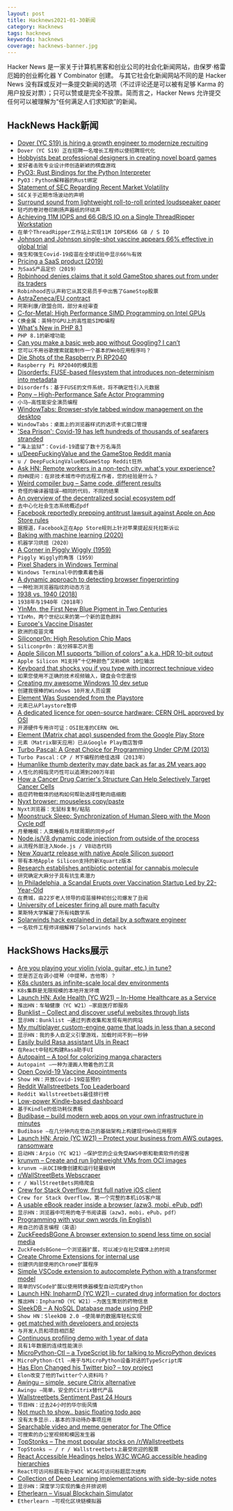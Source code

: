 ```yaml
---
layout: post
title: Hacknews2021-01-30新闻
category: Hacknews
tags: hacknews
keywords: hacknews
coverage: hacknews-banner.jpg
---
```


Hacker News 是一家关于计算机黑客和创业公司的社会化新闻网站，由保罗·格雷厄姆的创业孵化器 Y Combinator 创建。
与其它社会化新闻网站不同的是 Hacker News 没有踩或反对一条提交新闻的选项（不过评论还是可以被有足够 Karma 的用户投反对票）；只可以赞或是完全不投票。简而言之，Hacker News 允许提交任何可以被理解为“任何满足人们求知欲”的新闻。

## HackNews Hack新闻


- [Dover (YC S19) is hiring a growth engineer to modernize recruiting](https://www.dover.io/open-roles/growth-engineer)
- `Dover（YC S19）正在招聘一名增长工程师以使招聘现代化`
- [Hobbyists beat professional designers in creating novel board games](https://www.sciencedirect.com/science/article/pii/S0048733320302481)
- `爱好者击败专业设计师创造新颖的棋盘游戏`
- [PyO3: Rust Bindings for the Python Interpreter](https://github.com/PyO3/pyo3)
- `PyO3：Python解释器的Rust绑定`
- [Statement of SEC Regarding Recent Market Volatility](https://www.sec.gov/news/public-statement/joint-statement-market-volatility-2021-01-29)
- `SEC关于近期市场波动的声明`
- [Surround sound from lightweight roll-to-roll printed loudspeaker paper](https://phys.org/news/2021-01-lightweight-roll-to-roll-loudspeaker-paper.html)
- `轻巧的卷对卷印刷扬声器纸的环绕声`
- [Achieving 11M IOPS and 66 GB/S IO on a Single ThreadRipper Workstation](https://tanelpoder.com/posts/11m-iops-with-10-ssds-on-amd-threadripper-pro-workstation/)
- `在单个ThreadRipper工作站上实现11M IOPS和66 GB / S IO`
- [Johnson and Johnson single-shot vaccine appears 66% effective in global trial](https://www.cbc.ca/news/health/johnson-johnson-covid-vaccine-trial-1.5893009)
- `强生和强生Covid-19疫苗在全球试验中显示66％有效`
- [Pricing a SaaS product (2019)](https://www.bannerbear.com/blog/don-t-charge-a-month-for-your-product/)
- `为SaaS产品定价（2019）`
- [Robinhood denies claims that it sold GameStop shares out from under its traders](https://www.theverge.com/2021/1/28/22254857/robinhood-gamestop-amc-shares-sold-surprised-users)
- `Robinhood否认声称它从其交易员手中出售了GameStop股票`
- [AstraZeneca/EU contract](https://fragdenstaat.de/dokumente/8409-apa_-_astrazeneca/)
- `阿斯利康/欧盟合同，部分未经审查`
- [C-for-Metal: High Performance SIMD Programming on Intel GPUs](https://arxiv.org/abs/2101.11049)
- `C换金属：英特尔GPU上的高性能SIMD编程`
- [What's New in PHP 8.1](https://stitcher.io/blog/new-in-php-81)
- `PHP 8.1的新增功能`
- [Can you make a basic web app without Googling? I can’t](https://web.eecs.utk.edu/~azh/blog/webappwithoutgoogling.html)
- `您可以不用谷歌搜索就能制作一个基本的Web应用程序吗？`
- [Die Shots of the Raspberry Pi RP2040](https://twitter.com/johndmcmaster/status/1355092011829719046)
- `Raspberry Pi RP2040的模具图`
- [Disorderfs: FUSE-based filesystem that introduces non-determinism into metadata](https://salsa.debian.org/reproducible-builds/disorderfs)
- `Disorderfs：基于FUSE的文件系统，将不确定性引入元数据`
- [Pony – High-Performance Safe Actor Programming](https://www.ponylang.io/discover/)
- `小马–高性能安全演员编程`
- [WindowTabs: Browser-style tabbed window management on the desktop](https://github.com/leafOfTree/WindowTabs)
- `WindowTabs：桌面上的浏览器样式的选项卡式窗口管理`
- ['Sea Prison': Covid-19 has left hundreds of thousands of seafarers stranded](https://www.npr.org/2021/01/29/959626340/-sea-prison-covid-19-has-left-hundreds-of-thousands-of-seafarers-stranded)
- `“海上监狱”：Covid-19遗留了数十万名海员`
- [u/DeepFuckingValue and the GameStop Reddit mania](https://www.wsj.com/articles/keith-gill-drove-the-gamestop-reddit-mania-he-talked-to-the-journal-11611931696)
- `u / DeepFuckingValue和GameStop Reddit狂热`
- [Ask HN: Remote workers in a non-tech city, what's your experience?](item?id=25962178)
- `向HN提问：在非技术城市中的远程工作者，您的经验是什么？`
- [Weird compiler bug – Same code, different results](https://blog.zaita.com/mingw64-compiler-bug/)
- `奇怪的编译器错误–相同的代码，不同的结果`
- [An overview of the decentralized social ecosystem pdf](https://matrix.org/_matrix/media/r0/download/twitter.modular.im/981b258141aa0b197804127cd2f7d298757bad20)
- `去中心化社会生态系统概述pdf`
- [Facebook reportedly prepping antitrust lawsuit against Apple on App Store rules](https://www.businessinsider.com/facebook-apple-antitrust-lawsuit-app-store-2021-1)
- `据报道，Facebook正在App Store规则上针对苹果提起反托拉斯诉讼`
- [Baking with machine learning (2020)](https://sararobinson.dev/2020/04/30/baking-machine-learning.html)
- `机器学习烘焙（2020）`
- [A Corner in Piggly Wiggly (1959)](https://www.newyorker.com/magazine/1959/06/06/a-corner-in-piggly-wiggly)
- `Piggly Wiggly的角落（1959）`
- [Pixel Shaders in Windows Terminal](https://github.com/microsoft/terminal/tree/main/samples/PixelShaders)
- `Windows Terminal中的像素着色器`
- [A dynamic approach to detecting browser fingerprinting](https://cujo.com/building-an-advanced-fingerprinting-detector-ai/)
- `一种检测浏览器指纹的动态方法`
- [1938 vs. 1940 (2018)](https://pecaquet.com/2018/10/08/1938-vs-1940/)
- `1938年与1940年（2018年）`
- [YInMn, the First New Blue Pigment in Two Centuries](https://hyperallergic.com/615971/meet-yinmn-the-first-new-shade-of-blue-in-two-centuries/)
- `YInMn，两个世纪以来的第一个新的蓝色颜料`
- [Europe's Vaccine Disaster](https://www.spiegel.de/international/europe/europe-s-vaccine-disaster-commission-president-ursula-von-der-leyen-seeking-to-duck-responsibility-a-1197547d-6219-4438-9d69-b76e64701802)
- `欧洲的疫苗灾难`
- [Siliconpr0n: High Resolution Chip Maps](https://siliconpr0n.org/map/)
- `Siliconpr0n：高分辨率芯片图`
- [Apple Silicon M1 supports “billion of colors” a.k.a. HDR 10-bit output](https://singhkays.com/blog/apple-silicon-m1-hdr-10bit-billion-colors/)
- `Apple Silicon M1支持“十亿种颜色”又称HDR 10位输出`
- [Keyboard that shocks you if you type with incorrect technique video](https://www.youtube.com/watch?v=yxUM_wt-jB4)
- `如果您使用不正确的技术视频输入，键盘会令您震惊`
- [Creating my awesome Windows 10 dev setup](https://chimerical.ca/posts/creating-my-awesome-windows-10-dev-setup/)
- `创建我很棒的Windows 10开发人员设置`
- [Element Was Suspended from the Playstore](https://play.google.com/store/apps/details?id=im.vector.app)
- `元素已从Playstore暂停`
- [A dedicated licence for open-source hardware: CERN OHL approved by OSI](https://www.theregister.com/2021/01/29/cern_ohl_approved/)
- `开源硬件专用许可证：OSI批准的CERN OHL`
- [Element (Matrix chat app) suspended from the Google Play Store](https://twitter.com/element_hq/status/1355290296947499013)
- `元素（Matrix聊天应用）已从Google Play商店暂停`
- [Turbo Pascal: A Great Choice for Programming Under CP/M (2013)](https://techtinkering.com/2013/03/05/turbo-pascal-a-great-choice-for-programming-under-cpm/)
- `Turbo Pascal：CP / M下编程的绝佳选择（2013年）`
- [Humanlike thumb dexterity may date back as far as 2M years ago](https://www.sciencenews.org/article/humanlike-thumb-dexterity-hominid-evolution)
- `人性化的拇指灵巧性可以追溯到200万年前`
- [How a Cancer Drug Carrier's Structure Can Help Selectively Target Cancer Cells](https://www.tus.ac.jp/en/mediarelations/archive/20210126_1212.html)
- `癌症药物载体的结构如何帮助选择性靶向癌细胞`
- [Nyxt browser: mouseless copy/paste](https://nyxt.atlas.engineer/article/visual-mode.org)
- `Nyxt浏览器：无鼠标复制/粘贴`
- [Moonstruck Sleep: Synchronization of Human Sleep with the Moon Cycle pdf](https://www.biorxiv.org/content/biorxiv/early/2020/06/02/2020.06.01.128728.full.pdf)
- `月晕睡眠：人类睡眠与月球周期的同步pdf`
- [Node.js/V8 dynamic code injection from outside of the process](https://blog.sqreen.com/remote-debugging-nodejs-runtime-code-injection/)
- `从流程外部注入Node.js / V8动态代码`
- [New Xquartz release with native Apple Silicon support](https://www.mail-archive.com/xquartz-dev@lists.macosforge.org/msg01027.html)
- `带有本地Apple Silicon支持的新Xquartz版本`
- [Research establishes antibiotic potential for cannabis molecule](https://www.uq.edu.au/news/node/128097)
- `研究确定大麻分子具有抗生素潜力`
- [In Philadelphia, a Scandal Erupts over Vaccination Startup Led by 22-Year-Old](https://www.npr.org/sections/health-shots/2021/01/29/962143659/in-philadelphia-a-scandal-erupts-over-vaccination-start-up-led-by-22-year-old)
- `在费城，由22岁老人领导的疫苗接种初创公司爆发了丑闻`
- [University of Leicester firing all pure math faculty](https://twitter.com/wtgowers/status/1355184163020804099)
- `莱斯特大学解雇了所有纯数学系`
- [Solarwinds hack explained in detail by a software engineer](https://lavpatel.com/solarwinds-hack-explained-by-engineer/)
- `一名软件工程师详细解释了Solarwinds hack`


## HackShows Hacks展示

- [ Are you playing your violin (viola, guitar, etc.) in tune?](https://ctrager.github.io/pitch.html)
- `您是否正在调小提琴（中提琴，吉他等）？`
- [ K8s clusters as infinite-scale local dev environments](https://www.getambassador.io/infinite-scale-development-environments/)
- `K8s集群是无限规模的本地开发环境`
- [Launch HN: Axle Health (YC W21) – In-Home Healthcare as a Service](item?id=25930061)
- `推出HN：车轴健康（YC W21）–家庭医疗即服务`
- [ Bunklist – Collect and discover useful websites through lists](https://bunklist.com)
- `显示HN：Bunklist –通过列表收集和发现有用的网站`
- [ My multiplayer custom-engine game that loads in less than a second](http://vnav.io)
- `显示HN：我的多人自定义引擎游戏，加载时间不到一秒钟`
- [ Easily build Rasa assistant UIs in React](https://www.npmjs.com/package/react-rasa-assistant)
- `在React中轻松构建Rasa助手UI`
- [ Autopaint – A tool for colorizing manga characters](https://creart.innovrepublic.com/)
- `Autopaint –一种为漫画人物着色的工具`
- [ Open Covid-19 Vaccine Appointments](https://getmyvaccine.org/)
- `Show HN：开放Covid-19疫苗预约`
- [ Reddit Wallstreetbets Top Leaderboard](https://stonks.news/wsb/summary/)
- `Reddit Wallstreetbets最佳排行榜`
- [ Low-power Kindle-based dashboard](https://github.com/pascalw/kindle-dash)
- `基于Kindle的低功耗仪表板`
- [ Budibase – build modern web apps on your own infrastructure in minutes](https://github.com/Budibase/budibase)
- `Budibase –在几分钟内在您自己的基础架构上构建现代Web应用程序`
- [Launch HN: Arpio (YC W21) – Protect your business from AWS outages, ransomware](item?id=25941082)
- `启动HN：Arpio（YC W21）–保护您的企业免受AWS中断和勒索软件的侵害`
- [ krunvm – Create and run lightweight VMs from OCI images](https://github.com/slp/krunvm/)
- `krunvm –从OCI映像创建和运行轻量级VM`
- [ r/WallStreetBets Webscraper](https://github.com/rmcsqrd/yolo-scrape)
- `r / WallStreetBets网络爬虫`
- [ Crew for Stack Overflow, first full native iOS client](https://apps.apple.com/it/app/crew-for-stack-overflow/id1547171709?l=en)
- `Crew for Stack Overflow，第一个完整的本机iOS客户端`
- [ A usable eBook reader inside a browser (azw3, mobi, ePub, pdf)](https://www.loudreader.com)
- `显示HN：浏览器中可用的电子书阅读器（azw3，mobi，ePub，pdf）`
- [ Programming with your own words (in English)](item?id=25945567)
- `用自己的语言编程（英语）`
- [ ZuckFeedsBGone A browser extension to spend less time on social media](https://github.com/lawrencehook/ZuckFeedsBGone)
- `ZuckFeedsBGone一个浏览器扩展，可以减少在社交媒体上的时间`
- [ Create Chrome Extensions for internal use](https://extension.dev)
- `创建供内部使用的Chrome扩展程序`
- [ Simple VSCode extension to autocomplete Python with a transformer model](item?id=25952573)
- `简单的VSCode扩展以使用转换器模型自动完成Python`
- [Launch HN: InpharmD (YC W21) – curated drug information for doctors](item?id=25957775)
- `推出HN：InpharmD（YC W21）–为医生策划的药物信息`
- [ SleekDB – A NoSQL Database made using PHP](https://sleekdb.github.io/)
- `Show HN：SleekDB 2.0 –使简单的数据库轻松实现`
- [ get matched with developers and projects](https://connectdome.com)
- `与开发人员和项目相匹配`
- [ Continuous profiling demo with 1 year of data](https://demo.pyroscope.io/?name=hotrod.golang.driver%7B%7D&from=now-1y)
- `具有1年数据的连续性能演示`
- [ MicroPython-Ctl – a TypeScript lib for talking to MicroPython devices](https://www.metachris.com/2021/01/micropython-ctl-a-typescript-library-for-talking-to-micropython-devices/)
- `MicroPython-Ctl –用于与MicroPython设备对话的TypeScript库`
- [ Has Elon Changed his Twitter bio? – toy project](https://www.elonchangedhisbio.com/)
- `Elon改变了他的Twitter个人资料吗？ `
- [ Awingu – simple, secure Citrix alternative](https://www.awingu.com)
- `Awingu –简单，安全的Citrix替代产品`
- [ Wallstreetbets Sentiment Past 24 Hours](https://wsbsentiment.io/)
- `节目HN：过去24小时的华尔街风情`
- [ Not much to show.. basic floating todo app](https://github.com/soheil/NoteTop)
- `没有太多显示..基本的浮动待办事项应用`
- [ Searchable video and meme generator for The Office](https://www.mikescerealshack.co)
- `可搜索的办公室视频和模因发生器`
- [ TopStonks – The most popular stocks on /r/Wallstreetbets](https://topstonks.com)
- `TopStonks – / r / Wallstreetbets上最受欢迎的股票`
- [ React Accessible Headings helps W3C WCAG accessible heading hierarchies](https://www.npmjs.com/package/react-accessible-headings)
- `React可访问标题有助于W3C WCAG可访问标题层次结构`
- [ Collection of Deep Learning implementations with side-by-side notes](https://nn.labml.ai)
- `显示HN：深度学习实现的集合并排说明`
- [ Etherlearn – Visual Blockchain Simulator](https://etherlearn.cryptizens.io)
- `Etherlearn –可视化区块链模拟器`

